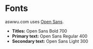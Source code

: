 # Fonts

aswwu.com uses [Open Sans](https://fonts.google.com/specimen/Open+Sans).

- **Titles:** Open Sans Bold 700
- **Primary text:** Open Sans Regular 400
- **Secondary text:** Open Sans Light 300

